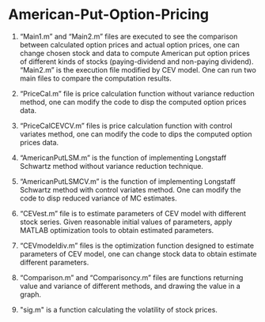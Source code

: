 # American-Put-Option-Pricing
1. “Main1.m” and “Main2.m” files are executed to see the comparison between calculated option prices and actual option prices, one can change chosen stock and data to compute American put option prices of different kinds of stocks (paying-dividend and non-paying dividend).
“Main2.m” is the execution file modified by CEV model. One can run two main files to compare the computation results.


2. “PriceCal.m” file is price calculation function without variance reduction method, one can modify the code to disp the computed option prices data.

3. “PriceCalCEVCV.m” files is price calculation function with control variates method, one can modify the code to dips the computed option prices data.

4. “AmericanPutLSM.m” is the function of implementing Longstaff Schwartz method without variance reduction technique.

5. “AmericanPutLSMCV.m” is the function of implementing Longstaff Schwartz method with control variates method. One can modify the code to disp reduced variance of MC estimates.

6. “CEVest.m” file is to estimate parameters of CEV model with different stock series. Given reasonable initial values of parameters, apply MATLAB optimization tools to obtain estimated parameters.

7. “CEVmodeldiv.m” files is the optimization function designed to estimate parameters of CEV model, one can change stock data to obtain estimate different parameters.

8. “Comparison.m”  and “Comparisoncy.m” files are functions returning value and variance of different methods, and drawing the value in a graph. 

9.  "sig.m" is a function calculating the volatility of stock prices.

